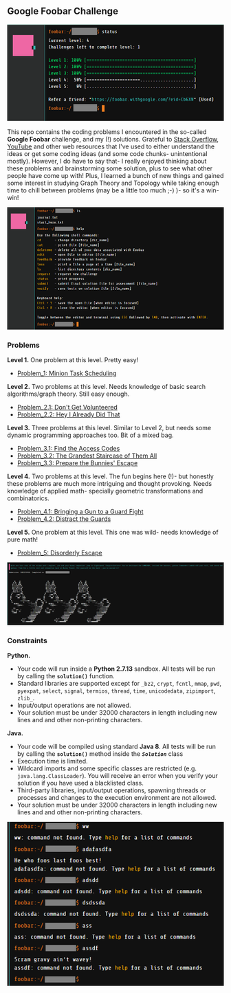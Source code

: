 ## Google Foobar Challenge

![Foobar progress](https://github.com/dhruba018/Google_Foobar/blob/master/Figures/foobar_progress41.png)

This repo contains the coding problems I encountered in the so-called **Google Foobar** challenge, and my (!) solutions. Grateful to [Stack Overflow](https://stackoverflow.com/), [YouTube](https://youtube.com/) and other web resources that I've used to either understand the ideas or get some coding ideas (and some code chunks- unintentional mostly). However, I do have to say that- I really enjoyed thinking about these problems and brainstorming some solution, plus to see what other people have come up with! Plus, I learned a bunch of new things and gained some interest in studying Graph Theory and Topology while taking enough time to chill between problems (may be a little too much ;-) )- so it's a win-win! 

![Foobar window](https://github.com/dhruba018/Google_Foobar/blob/master/Figures/foobar_window.png)

### Problems
**Level 1.** One problem at this level. Pretty easy!  

* [Problem_1: Minion Task Scheduling](https://github.com/dhruba018/Google_Foobar/tree/master/Problem_1)

**Level 2.** Two problems at this level. Needs knowledge of basic search algorithms/graph theory. Still easy enough.  

* [Problem_2.1: Don't Get Volunteered](https://github.com/dhruba018/Google_Foobar/tree/master/Problem_2.1)
* [Problem_2.2: Hey I Already Did That](https://github.com/dhruba018/Google_Foobar/tree/master/Problem_2.2)

**Level 3.** Three problems at this level. Similar to Level 2, but needs some dynamic programming approaches too. Bit of a mixed bag.  

* [Problem_3.1: Find the Access Codes](https://github.com/dhruba018/Google_Foobar/tree/master/Problem_3.1)
* [Problem_3.2: The Grandest Staircase of Them All](https://github.com/dhruba018/Google_Foobar/tree/master/Problem_3.2)
* [Problem_3.3: Prepare the Bunnies' Escape](https://github.com/dhruba018/Google_Foobar/tree/master/Problem_3.3)

**Level 4.** Two problems at this level. The fun begins here (!)- but honestly these problems are much more intriguing and thought provoking. Needs knowledge of applied math- specially geometric transformations and combinatorics.  

* [Problem_4.1: Bringing a Gun to a Guard Fight](https://github.com/dhruba018/Google_Foobar/tree/master/Problem_4.1)
* [Problem_4.2: Distract the Guards](https://github.com/dhruba018/Google_Foobar/tree/master/Problem_4.2)

**Level 5.** One problem at this level. This one was wild- needs knowledge of pure math!  

* [Problem_5: Disorderly Escape](https://github.com/dhruba018/Google_Foobar/tree/master/Problem_5)


![Foobar finished](https://github.com/dhruba018/Google_Foobar/blob/master/Figures/foobar_finished2.png)


### Constraints

**Python.**  
* Your code will run inside a **Python 2.7.13** sandbox. All tests will be run by calling the **`solution()`** function.  
* Standard libraries are supported except for `_bz2`, `crypt`, `fcntl`, `mmap`, `pwd`, `pyexpat`, `select`, `signal`, `termios`, `thread`, `time`, `unicodedata`, `zipimport`, `zlib_`.  
* Input/output operations are not allowed.  
* Your solution must be under 32000 characters in length including new lines and and other non-printing characters.  

**Java.**  
* Your code will be compiled using standard **Java 8**. All tests will be run by calling the **`solution()`** method inside the **_`Solution`_** class  
* Execution time is limited.  
* Wildcard imports and some specific classes are restricted (e.g. `java.lang.ClassLoader`). You will receive an error when you verify your solution if you have used a blacklisted class.  
* Third-party libraries, input/output operations, spawning threads or processes and changes to the execution environment are not allowed.  
* Your solution must be under 32000 characters in length including new lines and and other non-printing characters.  

![Foobar fun](https://github.com/dhruba018/Google_Foobar/blob/master/Figures/foobar_fun_errmsg.png)
